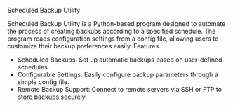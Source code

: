 Scheduled Backup Utility

Scheduled Backup Utility is a Python-based program designed to automate the process of creating backups according to a specified schedule. The program reads configuration settings from a config file, allowing users to customize their backup preferences easily.
Features

- Scheduled Backups: Set up automatic backups based on user-defined schedules.
- Configurable Settings: Easily configure backup parameters through a simple config file.
- Remote Backup Support: Connect to remote servers via SSH or FTP to store backups securely.
